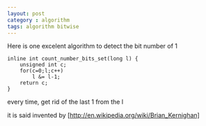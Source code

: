 ```yaml
---
layout: post
category : algorithm
tags: algorithm bitwise 
---
```

Here is one excelent algorithm to detect the bit number of 1 

    inline int count_number_bits_set(long l) {
        unsigned int c;
        for(c=0;l;c++)
            l &= l-1;
        return c;
    }

every time, get rid of the last 1 from the l 

it is said invented by [http://en.wikipedia.org/wiki/Brian_Kernighan]


